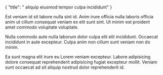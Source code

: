 {
  "title": " aliquip eiusmod tempor culpa incididunt"
}

Est veniam id sit labore nulla sint id. Anim irure officia nulla laboris officia anim ut cillum consequat veniam ex elit sunt sint. Ut minim est proident amet commodo voluptate voluptate.

Nulla commodo aute nulla laborum dolor culpa elit elit incididunt. Occaecat incididunt in aute excepteur. Culpa anim non cillum sunt veniam non do minim.

Ea sunt magna elit irure eu Lorem veniam excepteur. Labore adipisicing dolore consequat reprehenderit adipisicing fugiat excepteur mollit. Veniam sunt occaecat ad sit aliquip nostrud dolor reprehenderit id.